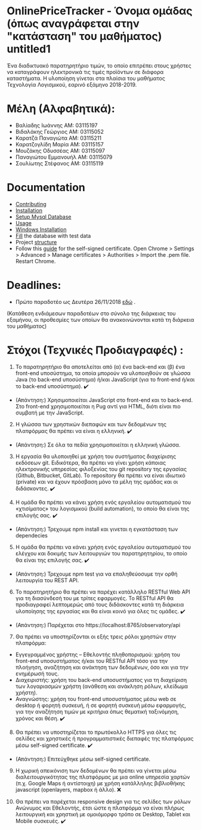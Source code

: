 # OnlinePriceTracker - Όνομα ομάδας (όπως αναγράφεται στην "κατάσταση" του μαθήματος) untitled1 #
Ένα διαδικτυακό παρατηρητήριο τιμών, το οποίο επιτρέπει στους χρήστες να καταγράφουν ηλεκτρονικά τις τιμές προϊόντων σε διάφορα καταστήματα. Η υλοποίηση γίνεται στα πλαίσια του μαθήματος Τεχνολογία Λογισμικού, εαρινό εξάμηνο 2018-2019.

# Μέλη (Αλφαβητικά):
  * Βαλίαδης Ιωάννης ΑΜ: 03115197
  * Βιδαλάκης Γεώργιος ΑΜ: 03115052
  * Καρατζά Παναγιώτα ΑΜ: 03115211
  * Καρατζογλίδη Μαρία ΑΜ: 03115157
  * Μουζάκης Οδυσσέας ΑΜ: 03115097
  * Παναγιώτου Εμμανουήλ ΑΜ: 03115079
  * Σουλίωτης Στέφανος ΑΜ: 03115119

# Documentation

  * [Contributing](docs/contributing.md)
  * [Installation](docs/installation.md)
  * [Setup Mysql Database](docs/database.md)
  * [Usage](docs/usage.md)
  * [Windows Installation](docs/windows_installation.md)
  * [Fill](docs/FillDatabase.md) the database with test data
  * Project [structure](docs/structure.md)
  * Follow this [guide](https://medium.freecodecamp.org/how-to-get-https-working-on-your-local-development-environment-in-5-minutes-7af615770eec?fbclid=IwAR1cVY89PyQ_STo3sZvxcBcDroJDDFLLgCCNMTxBzar09s9gBiPPvtkee6U) for the self-signed certificate.  Open Chrome > Settings > Advanced > Manage certificates > Authorities > Import the .pem file. Restart Chrome.

# Deadlines:
  * Πρώτο παραδοτέο ως Δευτέρα 26/11/2018 [εδώ](https://courses.softlab.ntua.gr/softeng/2018b/project.html) .

(Κατάθεση ενδιάμεσων παραδοτέων στο σύνολο της διάρκειας του εξαμήνου, οι
προθεσμίες των οποίων θα ανακοινώνονται κατά τη διάρκεια του μαθήματος)


# Στόχοι (Τεχνικές Προδιαγραφές) :

1. Το παρατηρητήριο θα αποτελείται από (α) ένα back-end και (β) ένα front-end υποσύστημα, τα
οποία μπορούν να υλοποιηθούν σε γλώσσα Java (το back-end υποσύστημα) ή/και JavaScript (για
το front-end ή/και το back-end υποσύστημα). :heavy_check_mark:
  - (Απάντηση:)
 Χρησιμοποιείται JavaScript στο front-end και το back-end. Στο front-end χρησιμοποιείται η Pug αντί για HTML, διότι είναι πιο συμβατή με  την JavaScript.

2. Η γλώσσα των χρηστικών διεπαφών και των δεδομένων της πλατφόρμας θα πρέπει να είναι η
ελληνική. :heavy_check_mark:
  - (Απάντηση:)
 Σε όλα τα πεδία χρησιμοποιείται η ελληνική γλώσσα.

3. Η εργασία θα υλοποιηθεί με χρήση του συστήματος διαχείρισης εκδόσεων git. Ειδικότερα, θα
πρέπει να γίνει χρήση κάποιας ηλεκτρονικής υπηρεσίας φιλοξενίας του git repository της
εργασίας (Github, Bitbucket, GitLab). Το repository θα πρέπει να είναι ιδιωτικό (private) και να
έχουν πρόσβαση μόνο τα μέλη της ομάδας και οι διδάσκοντες.  :heavy_check_mark:

4. Η ομάδα θα πρέπει να κάνει χρήση ενός εργαλείου αυτοματισμού του «χτισίματος» του
λογισμικού (build automation), το οποίο θα είναι της επιλογής σας.  :heavy_check_mark:
  - (Απάντηση:)
  Τρεχουμε npm install και γινεται η εγκατάσταση των dependecies

5. Η ομάδα θα πρέπει να κάνει χρήση ενός εργαλείου αυτοματισμού του ελέγχου και δοκιμής των
λειτουργιών του παρατηρητηρίου, το οποίο θα είναι της επιλογής σας. :heavy_check_mark:
  - (Απάντηση:)
  Τρεχουμε npm test για να επαληθεύοσυμε την ορθή λειτουργία του REST API.

6. Το παρατηρητήριο θα πρέπει να παρέχει κατάλληλο RESTful Web API για τη διασύνδεσή του με
τρίτες εφαρμογές. Το RESTful API θα προδιαγραφεί λεπτομερώς από τους διδάσκοντες κατά τη
διάρκεια υλοποίησης της εργασίας και θα είναι κοινό για όλες τις ομάδες.  :heavy_check_mark:
  - (Απάντηση:)
  Παρέχεται στο https://localhost:8765/observatory/api

7. Θα πρέπει να υποστηρίζονται οι εξής τρεις ρόλοι χρηστών στην πλατφόρμα:
  * Εγγεγραμμένος χρήστης – Εθελοντής πληθοπορισμού: χρήση του front-end
  υποσυστήματος ή/και του RESTful API τόσο για την πλοήγηση, αναζήτηση και ανάκτηση
  των δεδομένων, όσο και για την ενημέρωσή τους.
  * Διαχειριστής: χρήση του back-end υποσυστήματος για τη διαχείριση των λογαριασμών χρήστη (ανάθεση και ανάκληση ρόλων, κλείδωμα χρήστη).
  * Αναγνώστης: χρήση του front-end υποσυστήματος μέσω web σε desktop ή φορητή συσκευή, ή σε φορητή συσκευή μέσω εφαρμογής, για την αναζήτηση τιμών με κριτήρια όπως θεματική ταξινόμηση, χρόνος και θέση.  :heavy_check_mark:


8. Θα πρέπει να υποστηρίζεται το πρωτόκολλο HTTPS για όλες τις σελίδες και χρηστικές ή
προγραμματιστικές διεπαφές της πλατφόρμας μέσω self-signed certificate. :heavy_check_mark:
  - (Απάντηση:)
  Επιτεύχθηκε μέσω self-signed certificate.

9. Η χωρική απεικόνιση των δεδομένων θα πρέπει να γίνεται μέσω διαλειτουργικότητας της
πλατφόρμας με μια online υπηρεσία χαρτών (π.χ. Google Maps ή αντίστοιχη) με χρήση
κατάλληλης βιβλιοθήκης javascript (openlayers, mapbox ή άλλο).  :x:

10. Θα πρέπει να παρέχεται responsive design για τις σελίδες των ρόλων Ανώνυμος και Εθελοντής,
έτσι ώστε η πλατφόρμα να είναι πλήρως λειτουργική και χρηστική με ομοιόμορφο τρόπο σε
Desktop, Tablet και Mobile συσκευές.  :heavy_check_mark:
